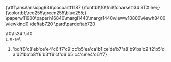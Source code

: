 {\rtf1\ansi\ansicpg936\cocoartf1187
{\fonttbl\f0\fnil\fcharset134 STXihei;}
{\colortbl;\red255\green255\blue255;}
\paperw11900\paperh16840\margl1440\margr1440\vieww10800\viewh8400\viewkind0
\deftab720
\pard\pardeftab720

\f0\fs24 \cf0 \
```1.0-a4```\
1. \'bd\'f8\'c8\'eb\'ce\'e4\'c6\'f7\'c9\'cc\'b5\'ea\'ca\'b1\'ce\'de\'b7\'a8\'b9\'ba\'c2\'f2\'b5\'da\'d2\'bb\'b8\'f6\'b3\'f6\'cf\'d6\'b5\'c4\'ce\'e4\'c6\'f7}